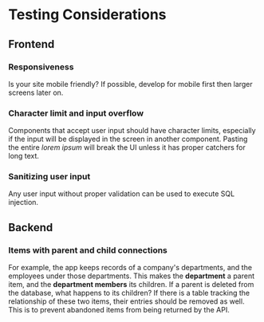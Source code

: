 # Testing Considerations

## Frontend

### Responsiveness
Is your site mobile friendly? If possible, develop for mobile first then larger screens later on.

### Character limit and input overflow

Components that accept user input should have character limits, especially if the input will be displayed in the screen in another component. Pasting the entire *lorem ipsum* will break the UI unless it has proper catchers for long text.

### Sanitizing user input

Any user input without proper validation can be used to execute SQL injection.

## Backend

### Items with parent and child connections

For example, the app keeps records of a company's departments, and the employees under those departments. This makes the **department** a parent item, and the **department members** its children. If a parent is deleted from the database, what happens to its children? If there is a table tracking the relationship of these two items, their entries should be removed as well. This is to prevent abandoned items from being returned by the API.
